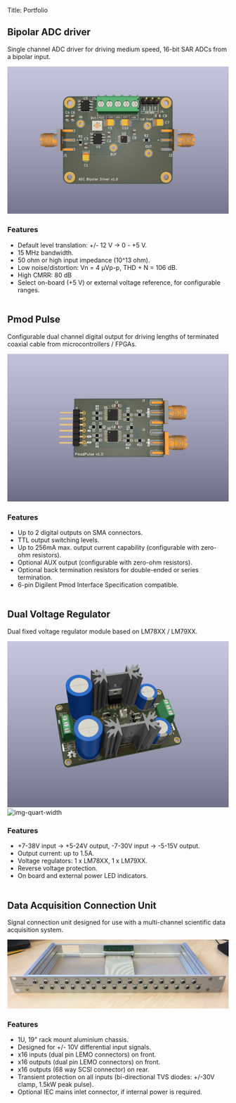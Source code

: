 Title: Portfolio

## Bipolar ADC driver

Single channel ADC driver for driving medium speed, 16-bit SAR ADCs from a
bipolar input.

![img-quart-width](../images/portfolio/adc-driver.png)

### Features
* Default level translation: +/- 12 V -> 0 - +5 V.
* 15 MHz bandwidth.
* 50 ohm or high input impedance (10^13 ohm).
* Low noise/distortion: Vn = 4 μVp-p, THD + N = 106 dB.
* High CMRR: 80 dB
* Select on-board (+5 V) or external voltage reference, for configurable ranges.
<br/><br/>

## Pmod Pulse

Configurable dual channel digital output for driving lengths of terminated
coaxial cable from microcontrollers / FPGAs.

![img-quart-width](../images/portfolio/pmod-pulse.png)

### Features
* Up to 2 digital outputs on SMA connectors.
* TTL output switching levels.
* Up to 256mA max. output current capability (configurable with zero-ohm resistors).
* Optional AUX output (configurable with zero-ohm resistors).
* Optional back termination resistors for double-ended or series termination.
* 6-pin Digilent Pmod Interface Specification compatible.
<br/><br/>

## Dual Voltage Regulator

Dual fixed voltage regulator module based on LM78XX / LM79XX.

![img-quart-width](../images/portfolio/dual-voltage-regulator.png)
![img-quart-width](../images/portfolio/voltage-regulator.png)



### Features
* +7-38V input -> +5-24V output, -7-30V input -> -5-15V output.
* Output current: up to 1.5A.
* Voltage regulators: 1 x LM78XX, 1 x LM79XX.
* Reverse voltage protection.
* On board and external power LED indicators.
<br/><br/>

## Data Acquisition Connection Unit

Signal connection unit designed for use with a multi-channel scientific data
acquisition system.

![img-half-width](../images/portfolio/daq-connection-unit.jpg)

### Features
* 1U, 19" rack mount aluminium chassis.
* Designed for +/- 10V differential input signals.
* x16 inputs (dual pin LEMO connectors) on front.
* x16 outputs (dual pin LEMO connectors) on front.
* x16 outputs (68 way SCSI connector) on rear.
* Transient protection on all inputs (bi-directional TVS diodes: +/-30V clamp,
1.5kW peak pulse).
* Optional IEC mains inlet connector, if internal power is required.
